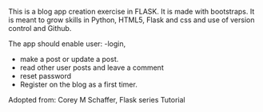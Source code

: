 This is a blog app creation exercise in FLASK.
It is made with bootstraps.
It is meant to grow skills in Python, HTML5, Flask and css and use of version control and Github.

The app should enable user:
-login,
- make a post or update a post.
- read other user posts and leave a comment
- reset password
- Register on the blog as a first timer. 

Adopted from: Corey M Schaffer, Flask series Tutorial 
